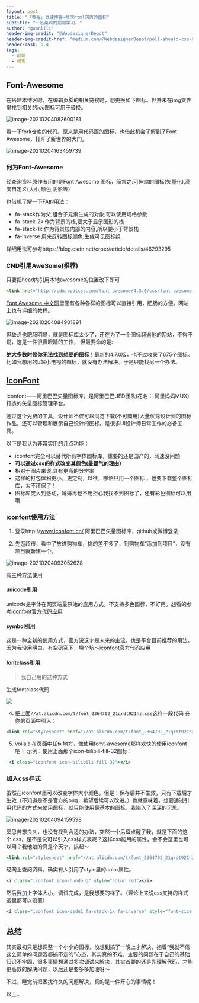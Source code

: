 ```yaml
---
layout: post
title: "「教程」自建博客-修改html网页的图标"
subtitle: "一名菜鸡的前端学习。"
author: "guanlili"
header-img-credit: "@WebdesignerDepot"
header-img-credit-href: "medium.com/@WebdesignerDepot/poll-should-css-become-more-like-a-programming-language-c74eb26a4270"
header-mask: 0.4
tags:
  - 前端
  - 博客
---
```


## Font-Awesome

在搭建本博客时，在编辑页脚的相关链接时，想更换如下图标。但并未在img文件里找到相关的ico图标可用于替换。

![image-20210204082600181](https://blog-1258476669.cos.ap-beijing.myqcloud.com/PictureBed-master-github/img/didimac20210204082600.png)

看一下fork仓库的代码。原来是用代码画的图标，也借此机会了解到了Font Awesome，打开了新世界的大门。

![image-20210204163459739](https://blog-1258476669.cos.ap-beijing.myqcloud.com/PictureBed-master-github/img/didimac20210204163459.png)

### 何为Font-Awesome

经查询资料原作者用的是Font Awesome 图标，简言之:可伸缩的图标(矢量化),高度自定义(大小,颜色,阴影等)

也借机了解一下FA的用法：

- fa-stack作为父,组合子元素生成的对象;可以使用规格参数     
- fa-stack-2x 作为背景的栈,要大于显示图形的栈    
- fa-stack-1x 作为背景栈内部的内容,所以要小于背景栈    
- fa-inverse 用来反转图标颜色,生成可见图标组

详细用法可参考https://blog.csdn.net/crper/article/details/46293295

### CND引用AweSome(推荐)

只要把head内引用本地awesome的位置改下即可

```html
<link href="http://cdn.bootcss.com/font-awesome/4.3.0/css/font-awesome.min.css" rel="stylesheet">
```

[Font Awesome 中文网](http://www.fontawesome.com.cn/)里面有各种各样的图标可以直接引用，肥肠的方便。网站上也有详细的教程。

![image-20210204084901891](https://blog-1258476669.cos.ap-beijing.myqcloud.com/PictureBed-master-github/img/didimac20210204084901.png)

但缺点也肥肠明显，就是图标库太少了，还在为了一个图标翻遍他的网站，不得不说，这是一件很费眼睛的工作， 但最要命的是:

**绝大多数时候你无法找到想要的图标**！最新的4.7.0版，也不过收录了675个图标。比如我想用的b站小电视的图标，就没有办法解决。于是只能找另一个办法。

## [IconFont](https://link.jianshu.com/?t=http://iconfont.cn/)

Iconfont——阿里巴巴矢量图标库，是阿里巴巴UED团队(花名： 阿里妈妈MUX)打造的矢量图标管理平台。

通过这个免费的工具，设计师不仅可以浏览下载(不可商用)大量优秀设计师的图标作品，还可以管理和展示自己设计的图标。是很多UI设计师日常工作的必备工具。

以下是我认为非常实用的几点功能：

- iconfont完全可以替代所有字体图标库，重要的还是国产的，网速没问题
- **可以通过css的样式改变其颜色(最霸气的理由）**
- 相对于图片来说,具有更高的分辨率
- 这样的打包体积更小，更定制，以往，哪怕只用一个图标 ，也要下载整个图标库，太不环保了！
- 图标库庞大到感动，妈妈再也不用担心我找不到图标了，还有彩色图标可以用哦

### iconfont使用方法

1. 登录http://www.iconfont.cn/ 阿里巴巴矢量图标库，github或微博登录

2. 先逛超市，看中了放进购物车，挑的差不多了，到购物车“添加到项目”，没有项目就新建一个。

![image-20210204093052628](https://blog-1258476669.cos.ap-beijing.myqcloud.com/PictureBed-master-github/img/didimac20210204093052.png)

有三种方法使用

#### unicode引用

unicode是字体在网页端最原始的应用方式。不支持多色图标，不好用。想看的参考[iconfont官方代码应用](https://www.iconfont.cn/help/detail?spm=a313x.7781069.1998910419.17&helptype=code)

#### symbol引用

这是一种全新的使用方式，官方说这才是未来的主流，也是平台目前推荐的用法。因为我没用明白，有空研究下，埋个坑～[iconfont官方代码应用](https://www.iconfont.cn/help/detail?spm=a313x.7781069.1998910419.17&helptype=code)

#### fontclass引用

> 我自己用的这种方式

生成fontclass代码

![](https://blog-1258476669.cos.ap-beijing.myqcloud.com/PictureBed-master-github/img/didimac20210204093200.png)

4. 把上面`//at.alicdn.com/t/font_2364702_21qrdt921hz.css`这样一段代码 在你的页面中引入：

```xml
<link rel="stylesheet" href="//at.alicdn.com/t/font_2364702_21qrdt921hz.css">
```

5. voila！在页面中任何地方，像使用fomt-awesome那样欢快的使用iconfont吧！
    示例：使用上面那个icon-bilibili-fill-32图标：

```jsx
 <i class="iconfont icon-bilibili-fill-32"></i>
```

### 加入css样式

虽然在iconfont里可以改变字体大小颜色，但是！保存后并不生效，只有下载后才生效（不知道是不是官方的bug，希望后续可以改进。）也就意味着，想要通过引用代码的方式来使用图标，就只能使用最基本的图标，我陷入了深深的沉思。

![image-20210204094159598](https://blog-1258476669.cos.ap-beijing.myqcloud.com/PictureBed-master-github/img/didimac20210204094159.png)

冥思苦想良久，也没有找到合适的办法，突然一个后缀点醒了我，就是下面的这个.css，是不是说可以引入css样式表呢？这样css能用的属性，会不会这里也可以用？我他娘的真是个天才。搞起～

```jsx
<link rel="stylesheet" href="//at.alicdn.com/t/font_2364702_21qrdt921hz.css">
```

经网上查阅资料，确实有人引用了style里的color属性。

```xml
<i class="iconfont icon-huodong" style="color:red"></i>
```

然后我加上字体大小，调试完成，是我想要的样子。（理论上来说css支持的样式这里都可以设置）

```xml
<i class="iconfont icon-csdn1 fa-stack-1x fa-inverse" style="font-size:34px"></i>
```

## 总结

其实最初只是想调整一个小小的图标，没想到搞了一晚上才解决，抱着“我就不信这么简单的问题我都搞不定的”心态，其实真的不难，主要的问题在于自己的基础知识不牢固，很多事情想通过多次调试来解决，其实首要的还是先理解代码，才能更高效的解决问题，以后还是要多多加油呀～

不过，睡觉前把困扰许久的问题解决，真的是一件开心的事情呢！

以上..